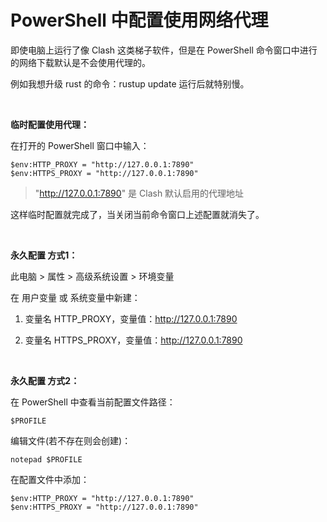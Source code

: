 # PowerShell 中配置使用网络代理

即使电脑上运行了像 Clash 这类梯子软件，但是在 PowerShell 命令窗口中进行的网络下载默认是不会使用代理的。

例如我想升级 rust 的命令：rustup update 运行后就特别慢。

<br>

**临时配置使用代理：**

在打开的 PowerShell 窗口中输入：

```
$env:HTTP_PROXY = "http://127.0.0.1:7890"
$env:HTTPS_PROXY = "http://127.0.0.1:7890"
```

> "http://127.0.0.1:7890" 是 Clash 默认启用的代理地址

这样临时配置就完成了，当关闭当前命令窗口上述配置就消失了。

<br>

**永久配置 方式1：**

此电脑 > 属性 > 高级系统设置 > 环境变量

在 用户变量 或 系统变量中新建：

1. 变量名 HTTP_PROXY，变量值：http://127.0.0.1:7890
  
2. 变量名 HTTPS_PROXY，变量值：http://127.0.0.1:7890
  

<br>

**永久配置 方式2：**

在 PowerShell 中查看当前配置文件路径：

```
$PROFILE
```

编辑文件(若不存在则会创建)：

```
notepad $PROFILE
```

在配置文件中添加：

```
$env:HTTP_PROXY = "http://127.0.0.1:7890"
$env:HTTPS_PROXY = "http://127.0.0.1:7890"
```

